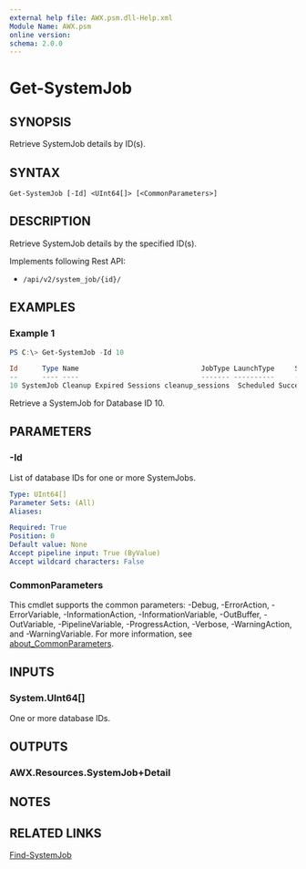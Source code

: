 ```yaml
---
external help file: AWX.psm.dll-Help.xml
Module Name: AWX.psm
online version:
schema: 2.0.0
---
```


# Get-SystemJob

## SYNOPSIS
Retrieve SystemJob details by ID(s).

## SYNTAX

```
Get-SystemJob [-Id] <UInt64[]> [<CommonParameters>]
```

## DESCRIPTION
Retrieve SystemJob details by the specified ID(s).

Implements following Rest API:  
- `/api/v2/system_job/{id}/`

## EXAMPLES

### Example 1
```powershell
PS C:\> Get-SystemJob -Id 10

Id      Type Name                              JobType LaunchType     Status Finished            Elapsed LaunchedBy                            Template                    Note
--      ---- ----                              ------- ----------     ------ --------            ------- ----------                            --------                    ----
10 SystemJob Cleanup Expired Sessions cleanup_sessions  Scheduled Successful 2024/07/06 22:01:18   2.494 [schedule][4]Cleanup Expired Sessions [4]Cleanup Expired Sessions {[ExtraVars, ], [Stdout, Expired Sessions deleted 16…
```

Retrieve a SystemJob for Database ID 10.

## PARAMETERS

### -Id
List of database IDs for one or more SystemJobs.

```yaml
Type: UInt64[]
Parameter Sets: (All)
Aliases:

Required: True
Position: 0
Default value: None
Accept pipeline input: True (ByValue)
Accept wildcard characters: False
```

### CommonParameters
This cmdlet supports the common parameters: -Debug, -ErrorAction, -ErrorVariable, -InformationAction, -InformationVariable, -OutBuffer, -OutVariable, -PipelineVariable, -ProgressAction, -Verbose, -WarningAction, and -WarningVariable. For more information, see [about_CommonParameters](http://go.microsoft.com/fwlink/?LinkID=113216).

## INPUTS

### System.UInt64[]
One or more database IDs.

## OUTPUTS

### AWX.Resources.SystemJob+Detail
## NOTES

## RELATED LINKS

[Find-SystemJob](Find-SystemJob.md)
